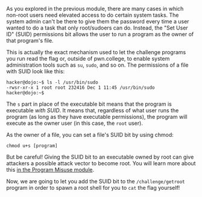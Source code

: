 As you explored in the previous module, there are many cases in which non-root users need elevated access to do certain system tasks.
The system admin can't be there to give them the password every time a user wanted to do a task that only root/sudoers can do.
Instead, the "Set User ID" (SUID) permissions bit allows the user to run a program as the owner of that program's file.

This is actually the exact mechanism used to let the challenge programs you run read the flag or, outside of pwn.college, to enable system administration tools such as `su`, `sudo`, and so on.
The permissions of a file with SUID look like this:

```console
hacker@dojo:~$ ls -l /usr/bin/sudo
-rwsr-xr-x 1 root root 232416 Dec 1 11:45 /usr/bin/sudo
hacker@dojo:~$
```

The `s` part in place of the executable bit means that the program is executable _with SUID_.
It means that, regardless of what user runs the program (as long as they have executable permissions), the program will execute as the owner user (in this case, the `root` user).

As the owner of a file, you can set a file's SUID bit by using chmod:

```
chmod u+s [program]
```

But be careful!
Giving the SUID bit to an executable owned by root can give attackers a possible attack vector to become root.
You will learn more about this [in the Program Misuse module](/fundamentals/program-misuse/).

Now, we are going to let you add the SUID bit to the `/challenge/getroot` program in order to spawn a root shell for you to `cat` the flag yourself!
